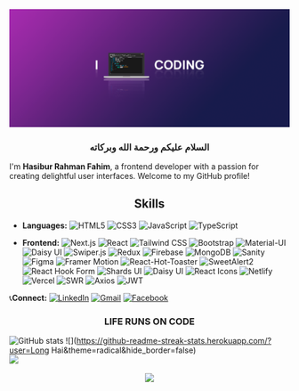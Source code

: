 <img src="./codee.png" />
  <h3 align="center">السلام عليكم ورحمة الله وبركاته</h3>
  
I'm **Hasibur Rahman Fahim**, a frontend developer with a passion for creating delightful user interfaces. Welcome to my GitHub profile!

  <h2 align="center">Skills</h2>

- **Languages:**
  ![HTML5](https://img.shields.io/badge/HTML5-E34F26?style=flat-square&logo=html5&logoColor=white)
  ![CSS3](https://img.shields.io/badge/CSS3-1572B6?style=flat-square&logo=css3&logoColor=white)
  ![JavaScript](https://img.shields.io/badge/JavaScript-F7DF1E?style=flat-square&logo=javascript&logoColor=black)
  ![TypeScript](https://img.shields.io/badge/TypeScript-3178C6?style=flat-square&logo=typescript&logoColor=white)

- **Frontend:**
  ![Next.js](https://img.shields.io/badge/Next.js-000000?style=flat-square&logo=next.js&logoColor=white)
  ![React](https://img.shields.io/badge/React-61DAFB?style=flat-square&logo=react&logoColor=white)
  ![Tailwind CSS](https://img.shields.io/badge/Tailwind_CSS-38B2AC?style=flat-square&logo=tailwind-css&logoColor=white)
  ![Bootstrap](https://img.shields.io/badge/Bootstrap-7952B3?style=flat-square&logo=bootstrap&logoColor=white)
  ![Material-UI](https://img.shields.io/badge/Material_UI-0081CB?style=flat-square&logo=material-ui&logoColor=white)
  ![Daisy UI](https://img.shields.io/badge/Daisy_UI-10B981?style=flat-square&logoColor=white)
  ![Swiper.js](https://img.shields.io/badge/Swiper.js-6332F6?style=flat-square&logo=swiper&logoColor=white)
  ![Redux](https://img.shields.io/badge/Redux-764ABC?style=flat-square&logo=redux&logoColor=white)
  ![Firebase](https://img.shields.io/badge/Firebase-FFCA28?style=flat-square&logo=firebase&logoColor=black)
  ![MongoDB](https://img.shields.io/badge/MongoDB-47A248?style=flat-square&logo=mongodb&logoColor=white)
  ![Sanity](https://img.shields.io/badge/Sanity-3333FF?style=flat-square&logo=sanity&logoColor=white)
  ![Figma](https://img.shields.io/badge/Figma-F24E1E?style=flat-square&logo=figma&logoColor=white)
  ![Framer Motion](https://img.shields.io/badge/Framer_Motion-1F1F1F?style=flat-square&logo=framer&logoColor=8D8D8D)
  ![React-Hot-Toaster](https://img.shields.io/badge/React_Hot_Toaster-Fc4c4c?style=flat-square&logo=react&logoColor=white)
  ![SweetAlert2](https://img.shields.io/badge/SweetAlert2-198754?style=flat-square&logo=javascript&logoColor=white)
  ![React Hook Form](https://img.shields.io/badge/React_Hook_Form-Blue?style=flat-square&logo=react&logoColor=white)
  ![Shards UI](https://img.shields.io/badge/Shards_UI-3498DB?style=flat-square&logoColor=white)
  ![Daisy UI](https://img.shields.io/badge/Daisy_UI-10B981?style=flat-square&logoColor=white)
  ![React Icons](https://img.shields.io/badge/React_Icons-61DAFB?style=flat-square&logo=react&logoColor=white)
  ![Netlify](https://img.shields.io/badge/Netlify-00C7B7?style=flat-square&logo=netlify&logoColor=white)
  ![Vercel](https://img.shields.io/badge/Vercel-000000?style=flat-square&logo=vercel&logoColor=white)
  ![SWR](https://img.shields.io/badge/SWR-00ABE3?style=flat-square&logo=vercel&logoColor=white)
  ![Axios](https://img.shields.io/badge/Axios-000000?style=flat-square&logo=axios&logoColor=white)
  ![JWT](https://img.shields.io/badge/JWT-000000?style=flat-square&logo=json-web-tokens&logoColor=white)





📞**Connect:**
  [![LinkedIn](https://img.shields.io/badge/LinkedIn-0077B5?style=flat-square&logo=linkedin&logoColor=white)](https://www.linkedin.com/in/hrfahimm)
  [![Gmail](https://img.shields.io/badge/Gmail-D14836?style=flat-square&logo=gmail&logoColor=white)](hrfahimm@gmail.com)
  [![Facebook](https://img.shields.io/badge/Facebook-1877F2?style=flat-square&logo=facebook&logoColor=white)](https://www.facebook.com/hrfahimm)

  <h3 align="center">LIFE RUNS ON CODE </h3>
  

![GitHub stats](https://github-readme-stats.vercel.app/api?username=DarkHorse0311&show_icons=true&theme=gruvbox)
![](https://github-readme-streak-stats.herokuapp.com/?user=Long Hai&theme=radical&hide_border=false)<br/>
![](https://github-readme-stats.vercel.app/api/top-langs/?username=DarkHorse0311&theme=radical&hide_border=false&include_all_commits=false&count_private=true&layout=compact)

  <p align="center">
     <img src="https://capsule-render.vercel.app/api?type=waving&color=gradient&height=100&section=footer"/>
</p>


<!-- <img margin="margin-auto" src="./68747470733a2f2f63617073756c652d72656e6465722e76657263656c2e6170702f6170693f747970653d776176696e6726636f6c6f723d6772616469656e74266865696768743d3130302673656374696f6e3d666f6f746572.svg" /> -->


